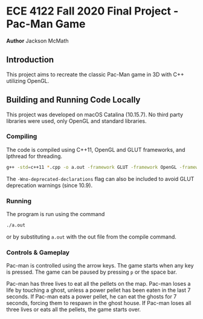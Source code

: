 # ECE 4122 Fall 2020 Final Project - Pac-Man Game

**Author** Jackson McMath

## Introduction

This project aims to recreate the classic Pac-Man game in 3D with C++ utilizing OpenGL.

## Building and Running Code Locally

This project was developed on macOS Catalina (10.15.7). No third party libraries were used, only OpenGL and standard libraries.

### Compiling

The code is compiled using C++11, OpenGL and GLUT frameworks, and lpthread for threading.
```bash
g++ -std=c++11 *.cpp -o a.out -framework GLUT -framework OpenGL -framework Cocoa -lpthread
```
The `-Wno-deprecated-declarations` flag can also be included to avoid GLUT deprecation warnings (since 10.9).

### Running

The program is run using the command
```bash
./a.out
```
or by substituting `a.out` with the out file from the compile command.

### Controls & Gameplay

Pac-man is controlled using the arrow keys.
The game starts when any key is pressed.
The game can be paused by pressing `p` or the space bar.

Pac-man has three lives to eat all the pellets on the map.
Pac-man loses a life by touching a ghost, unless a power pellet has been eaten in the last 7 seconds.
If Pac-man eats a power pellet, he can eat the ghosts for 7 seconds, forcing them to respawn in the ghost house.
If Pac-man loses all three lives or eats all the pellets, the game starts over.
